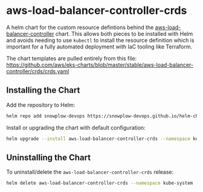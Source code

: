 # aws-load-balancer-controller-crds

A helm chart for the custom resource defintions behind the [aws-load-balancer-controller](https://github.com/aws/eks-charts/tree/master/stable/aws-load-balancer-controller) chart.  This allows both pieces to be installed with Helm and avoids needing to use `kubectl` to install the resource definition which is important for a fully automated deployment with IaC tooling like Terraform.

The chart templates are pulled entirely from this file: https://github.com/aws/eks-charts/blob/master/stable/aws-load-balancer-controller/crds/crds.yaml

## Installing the Chart

Add the repository to Helm:

```bash
helm repo add snowplow-devops https://snowplow-devops.github.io/helm-charts
```

Install or upgrading the chart with default configuration:

```bash
helm upgrade --install aws-load-balancer-controller-crds --namespace kube-system snowplow-devops/aws-load-balancer-controller-crds
```

## Uninstalling the Chart

To uninstall/delete the `aws-load-balancer-controller-crds` release:

```bash
helm delete aws-load-balancer-controller-crds --namespace kube-system
```
